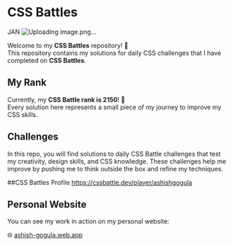 # CSS Battles

JAN
![Uploading image.png…]()



Welcome to my **CSS Battles** repository! 🚀  
This repository contains my solutions for daily CSS challenges that I have completed on **CSS Battles**.

## My Rank
Currently, my **CSS Battle rank is 2150**! 🎯  
Every solution here represents a small piece of my journey to improve my CSS skills.

## Challenges
In this repo, you will find solutions to daily CSS Battle challenges that test my creativity, design skills, and CSS knowledge. These challenges help me improve by pushing me to think outside the box and refine my techniques.

##CSS Battles Profile
https://cssbattle.dev/player/ashishgogula

## Personal Website
You can see my work in action on my personal website:

🌐 [ashish-gogula.web.app](https://ashish-gogula.web.app)  


